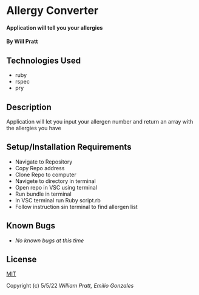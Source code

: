 #  Allergy Converter

#### Application will tell you your allergies

#### By Will Pratt

## Technologies Used

* ruby
* rspec
* pry

## Description

Application will let you input your allergen number and return an array with the allergies you have

## Setup/Installation Requirements

* Navigate to Repository 
* Copy Repo address
* Clone Repo to computer
* Navigete to directory in terminal
* Open repo in VSC using terminal 
* Run bundle in terminal
* In VSC terminal run Ruby script.rb 
* Follow instruction sin terminal to find allergen list

## Known Bugs

* *No known bugs at this time*

## License

[MIT](https://opensource.org/licenses/MIT)

Copyright (c) 5/5/22 _William Pratt, Emilio Gonzales_
